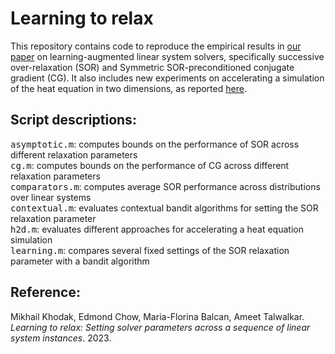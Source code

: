 # Learning to relax

This repository contains code to reproduce the empirical results in [our paper](https://arxiv.org/abs/2310.02246) on learning-augmented linear system solvers, specifically successive over-relaxation (SOR) and Symmetric SOR-preconditioned conjugate gradient (CG).
It also includes new experiments on accelerating a simulation of the heat equation in two dimensions, as reported [here](https://openreview.net/forum?id=bCssNn4ZPe).

## Script descriptions:
<tt>asymptotic.m</tt>: computes bounds on the performance of SOR across different relaxation parameters  
<tt>cg.m</tt>: computes bounds on the performance of CG across different relaxation parameters  
<tt>comparators.m</tt>: computes average SOR performance across distributions over linear systems  
<tt>contextual.m</tt>: evaluates contextual bandit algorithms for setting the SOR relaxation parameter  
<tt>h2d.m</tt>: evaluates different approaches for accelerating a heat equation simulation  
<tt>learning.m</tt>: compares several fixed settings of the SOR relaxation parameter with a bandit algorithm  

## Reference:
Mikhail Khodak, Edmond Chow, Maria-Florina Balcan, Ameet Talwalkar. *Learning to relax: Setting solver parameters across a sequence of linear system instances*. 2023.
